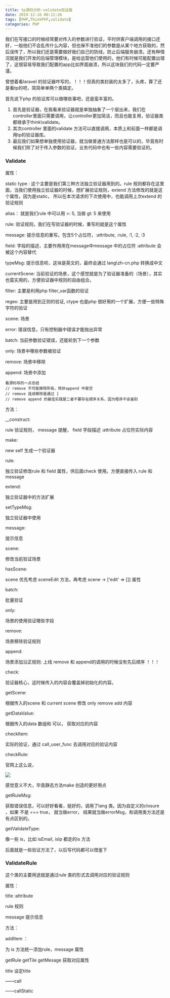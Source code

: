 ```yaml
---
title: tp源码分析-validate验证器
date: 2019-12-16 00:12:26
tags: [PHP,ThinkPhP,validate]
categories: PHP
---
```


我们在写接口的时候经常要对传入的参数进行验证，平时供客户端调用的接口还好，一般他们不会乱传什么内容，但也保不准他们的参数是从某个地方获取的，然后误传了，所以我们还是需要做好我们自己的防线，防止后端服务崩溃。还有种情况就是我们开发的后端管理模块，是给运营他们使用的，他们有时候可能配置出错了，这很容易导致我们配置的app比如界面崩溃，所以这块我们的代码一定要严谨。

曾想着看laravel 的验证器咋写的，！！！但真的类封装的太多了，头疼，算了还是看tp的吧，简简单单两个类搞定。

<!--more-->

首先说下php 的验证库可以做哪些事吧，还是蛮丰富的。

1. 首先是验证器，在我看来验证器就是单独抽象了一个层出来，我们在controller里面只需要调用，让controller更加简洁，而且也能复用，验证器类都继承于think\validate。
2. 其次controller 里面的validate 方法可以直接调用，本质上和前面一样都是调用tp的验证器库。
3. 最后我们如果想单独使用验证器，就当做普通方法那样也是可以的，毕竟有时候我们除了对于传入参数的验证，业务代码中也有一些内容需要验证的。



### Validate

属性：

static type : 这个主要是我们第三种方法独立验证器用到的。rule 规则都存在这里面，当我们使用独立验证器的时候，想扩展验证规则，extend 方法修改的就是这个属性，因为是static， 所以在本次请求的下次使用中，也能调用上次extend 的验证规则

alias： 就是我们rule 中可以用  >: 5, 当做 gt: 5 来使用

rule: 验证规则，我们在写验证器的时候，重写的就是这个属性

message: 提示信息的重写。包含5个占位符，:attribute, :rule, :1, :2, :3

field: 字段的描述，主要作用用在message中message 中的占位符 :attribute 会被这个内容替代

typeMsg: 提示信息呗，这块是英文的，最终会通过 lang\zh-cn.php 转换成中文

currentScene: 当前验证的场景，这个感觉就是为了验证器准备的（场景），其实也蛮实用的，方便验证器中规则的自由组合。

filter: 主要是利用php filter_var函数的验证

regex: 主要是用到正则的验证, ctype 也是php 很好用的一个扩展，方便一些特殊字符的验证

scene: 场景

error: 错误信息，只有控制器中错误才能抛出异常

batch: 当前参数验证错误，还能轮到下一个参数

only: 场景中哪些参数被验证

remove: 场景中移除

append: 场景中添加 

```
看源码写的一点总结
// remove 不可能移除所有，除非append 中是空
// remove 连续移除是通过 |
// remove append 的最佳实践是二者不要存在顺序关系，因为程序不会鉴别
```



方法：

__construct:  

rule 验证规则， message 提醒， field 字段描述 :attribute 占位符实际内容



make:

new self 生成一个验证器



rule:

独立验证修改rule 和 field 属性，供后面check 使用。方便直接传入 rule 和 message 



extend:

独立验证器中的方法扩展



setTypeMsg:

独立验证器中使用



message:

提示信息



scene:

修改当前验证场景



hasScene:

scene 优先考虑 sceneEdit 方法，再考虑 scene -> ['edit' => []] 属性



batch:

批量验证



only:

场景的使用验证哪些字段



remove:

场景移除验证规则



append:

场景添加沿正规则: 上线 remove 和 append的调用的时候没有先后顺序 ！！！



check:

验证器核心，这时候传入的内容会覆盖掉初始化的内容。



getScene:

根据传入的scene 和 current scene 修改 only  remove add 内容



getDataValue: 

根据传入的data 数组和 可以， 获取对应的内容



checkItem:

实际的验证，通过 call_user_func 去调用对应的验证内容



checkRule:

官网上这么说，

![](https://cytuchuang-1256930988.cos.ap-shanghai.myqcloud.com/20191216005751.png)

感觉意义不大，毕竟静态方法make 创造的更好用点



getRuleMsg: 

获取错误信息，可以好好看看，挺好的，调用了lang 类。因为自定义的closure ，如果 不是 === true， 就当做error， 结果就当做errorMsg，和调用类方法还是有点区别的。



getValidateType:

像一些 is，比如 isEmail, isIp 都走的is 方法



后面就是一些验证方法了，以后写代码都可以借鉴下



### ValidateRule

这个类的主要用途就是通过rule 类的形式去调用对应的验证规则

属性：

title  :attribute

rule 规则

message 提示信息



方法：

addItem ：

为 is 方法统一添加rule，message 属性



getRule  getTile  getMesage 获取对应属性



title 设定title



——call  

——callStatic 







